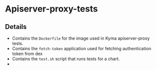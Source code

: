 # Apiserver-proxy-tests

## Details
- Contains the `Dockerfile` for the image used in Kyma apiserver-proxy tests.
- Contains the `fetch-token` application used for fetching authentication token from dex
- Contains the `test.sh` script that runs tests for a chart.
- 